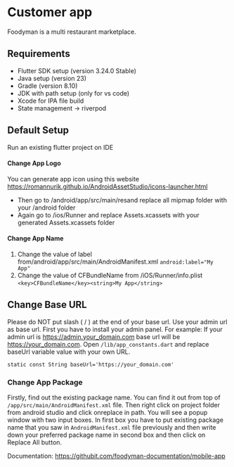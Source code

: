 # Customer app 

Foodyman is a multi restaurant marketplace.

## Requirements
*  Flutter SDK setup (version 3.24.0 Stable)
*  Java setup (version 23)
*  Gradle (version 8.10)
*  JDK with path setup (only for vs code)
*  Xcode for IPA file build
*  State management -> riverpod

## Default Setup
Run an existing flutter project on IDE

#### Change App Logo

You can generate app icon using this website https://romannurik.github.io/AndroidAssetStudio/icons-launcher.html
* Then go to /android/app/src/main/resand replace all mipmap folder with your /android folder
*  Again go to /ios/Runner and replace Assets.xcassets with your generated Assets.xcassets folder

#### Change App Name

1. Change the value of label from/android/app/src/main/AndroidManifest.xml
 `android:label="My App"`
2. Change the value of CFBundleName from /iOS/Runner/info.plist
 `<key>CFBundleName</key><string>My App</string>`

## Change Base URL

Please do NOT put slash ( / ) at the end of your base url. Use your admin url as base url. First you have to install your admin panel. For example: If your admin url is https://admin.your_domain.com base url will be https://your_domain.com. Open `/lib/app_constants.dart` and replace baseUrl variable value with your own URL.

`static const String baseUrl='https://your_domain.com'`


### Change App Package
Firstly, find out the existing package name. You can find it out from top of `/app/src/main/AndroidManifest.xml` file. Then right click on project folder from android studio and click onreplace in path. You will see a popup window with two input boxes. In first box you have to put existing package name that you saw in `AndroidManifest.xml` file previously and then write down your preferred package name in second box and then click on Replace All button.

Documentation: https://githubit.com/foodyman-documentation/mobile-app
